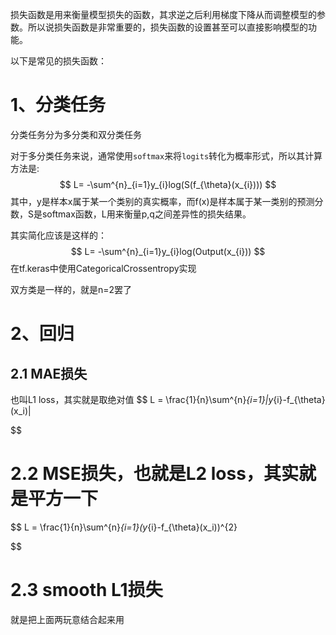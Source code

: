损失函数是用来衡量模型损失的函数，其求逆之后利用梯度下降从而调整模型的参数。所以说损失函数是非常重要的，损失函数的设置甚至可以直接影响模型的功能。

以下是常见的损失函数：

#  1、分类任务

分类任务分为多分类和双分类任务

对于多分类任务来说，通常使用`softmax`来将`logits`转化为概率形式，所以其计算方法是:
$$
L= -\sum^{n}_{i=1}y_{i}log(S(f_{\theta}(x_{i})))
$$
其中，y是样本x属于某一个类别的真实概率，而f(x)是样本属于某一类别的预测分数，S是softmax函数，L用来衡量p,q之间差异性的损失结果。

其实简化应该是这样的：
$$
L= -\sum^{n}_{i=1}y_{i}log(Output(x_{i}))
$$在tf.keras中使用CategoricalCrossentropy实现

双方类是一样的，就是n=2罢了

# 2、回归

## 2.1 MAE损失
也叫L1 loss，其实就是取绝对值
$$
L = \frac{1}{n}\sum^{n}_{i=1}|y_{i}-f_{\theta}(x_i)|

$$
# 2.2 MSE损失，也就是L2 loss，其实就是平方一下
$$
L = \frac{1}{n}\sum^{n}_{i=1}(y_{i}-f_{\theta}(x_i))^{2}

$$

# 2.3 smooth L1损失
 就是把上面两玩意结合起来用